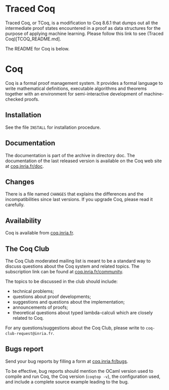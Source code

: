 # Traced Coq

Traced Coq, or TCoq, is a modification to Coq 8.6.1 that dumps out all the intermediate proof states encountered in a proof as data structures for the purpose of applying machine learning. Please follow this link to see (Traced Coq)[TCOQ_README.md].

The README for Coq is below.

# Coq
Coq is a formal proof management system. It provides a formal language to write
mathematical definitions, executable algorithms and theorems together with an
environment for semi-interactive development of machine-checked proofs.

## Installation
See the file `INSTALL` for installation procedure.

## Documentation
The documentation is part of the archive in directory doc. The
documentation of the last released version is available on the Coq
web site at [coq.inria.fr/doc](http://coq.inria.fr/doc).

## Changes
There is a file named `CHANGES` that explains the differences and the
incompatibilities since last versions. If you upgrade Coq, please read
it carefully.

## Availability
Coq is available from [coq.inria.fr](http://coq.inria.fr).

## The Coq Club
The Coq Club moderated mailing list is meant to be a standard way
to discuss questions about the Coq system and related topics. The
subscription link can be found at [coq.inria.fr/community](http://coq.inria.fr/community).

The topics to be discussed in the club should include:

* technical problems;
* questions about proof developments;
* suggestions and questions about the implementation;
* announcements of proofs;
* theoretical questions about typed lambda-calculi which are
  closely related to Coq.

For any questions/suggestions about the Coq Club, please write to
`coq-club-request@inria.fr`.

## Bugs report
Send your bug reports by filling a form at [coq.inria.fr/bugs](http://coq.inria.fr/bugs).

To be effective, bug reports should mention the OCaml version used
to compile and run Coq, the Coq version (`coqtop -v`), the configuration
used, and include a complete source example leading to the bug.

